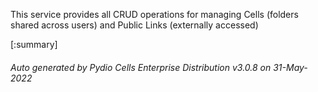 






This service provides all CRUD operations for managing Cells (folders shared across users) and Public Links (externally accessed)

[:summary]

###### Auto generated by Pydio Cells Enterprise Distribution v3.0.8 on 31-May-2022
